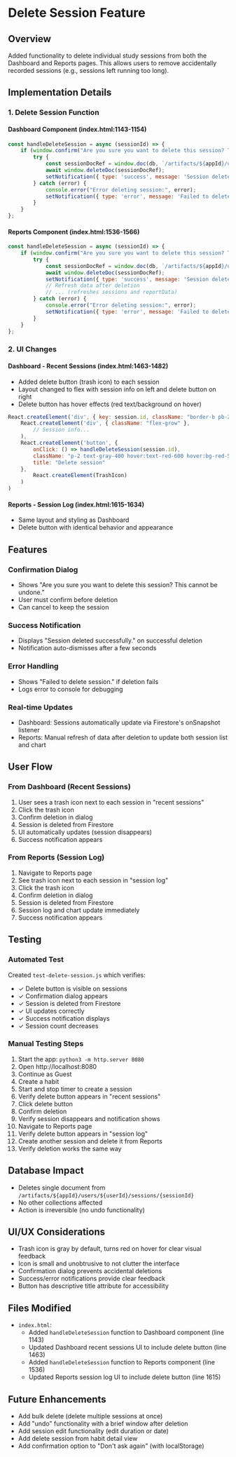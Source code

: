 # Delete Session Feature

## Overview
Added functionality to delete individual study sessions from both the Dashboard and Reports pages. This allows users to remove accidentally recorded sessions (e.g., sessions left running too long).

## Implementation Details

### 1. Delete Session Function

#### Dashboard Component (index.html:1143-1154)
```javascript
const handleDeleteSession = async (sessionId) => {
    if (window.confirm("Are you sure you want to delete this session? This cannot be undone.")) {
        try {
            const sessionDocRef = window.doc(db, `/artifacts/${appId}/users/${userId}/sessions/${sessionId}`);
            await window.deleteDoc(sessionDocRef);
            setNotification({ type: 'success', message: 'Session deleted successfully.' });
        } catch (error) {
            console.error("Error deleting session:", error);
            setNotification({ type: 'error', message: 'Failed to delete session.' });
        }
    }
};
```

#### Reports Component (index.html:1536-1566)
```javascript
const handleDeleteSession = async (sessionId) => {
    if (window.confirm("Are you sure you want to delete this session? This cannot be undone.")) {
        try {
            const sessionDocRef = window.doc(db, `/artifacts/${appId}/users/${userId}/sessions/${sessionId}`);
            await window.deleteDoc(sessionDocRef);
            setNotification({ type: 'success', message: 'Session deleted successfully.' });
            // Refresh data after deletion
            // ... (refreshes sessions and reportData)
        } catch (error) {
            console.error("Error deleting session:", error);
            setNotification({ type: 'error', message: 'Failed to delete session.' });
        }
    }
};
```

### 2. UI Changes

#### Dashboard - Recent Sessions (index.html:1463-1482)
- Added delete button (trash icon) to each session
- Layout changed to flex with session info on left and delete button on right
- Delete button has hover effects (red text/background on hover)

```javascript
React.createElement('div', { key: session.id, className: "border-b pb-2 last:border-b-0 flex items-center justify-between gap-2" },
    React.createElement('div', { className: "flex-grow" },
        // Session info...
    ),
    React.createElement('button', {
        onClick: () => handleDeleteSession(session.id),
        className: "p-2 text-gray-400 hover:text-red-600 hover:bg-red-50 rounded transition flex-shrink-0",
        title: "Delete session"
    },
        React.createElement(TrashIcon)
    )
)
```

#### Reports - Session Log (index.html:1615-1634)
- Same layout and styling as Dashboard
- Delete button with identical behavior and appearance

## Features

### Confirmation Dialog
- Shows "Are you sure you want to delete this session? This cannot be undone."
- User must confirm before deletion
- Can cancel to keep the session

### Success Notification
- Displays "Session deleted successfully." on successful deletion
- Notification auto-dismisses after a few seconds

### Error Handling
- Shows "Failed to delete session." if deletion fails
- Logs error to console for debugging

### Real-time Updates
- Dashboard: Sessions automatically update via Firestore's onSnapshot listener
- Reports: Manual refresh of data after deletion to update both session list and chart

## User Flow

### From Dashboard (Recent Sessions)
1. User sees a trash icon next to each session in "recent sessions"
2. Click the trash icon
3. Confirm deletion in dialog
4. Session is deleted from Firestore
5. UI automatically updates (session disappears)
6. Success notification appears

### From Reports (Session Log)
1. Navigate to Reports page
2. See trash icon next to each session in "session log"
3. Click the trash icon
4. Confirm deletion in dialog
5. Session is deleted from Firestore
6. Session log and chart update immediately
7. Success notification appears

## Testing

### Automated Test
Created `test-delete-session.js` which verifies:
- ✓ Delete button is visible on sessions
- ✓ Confirmation dialog appears
- ✓ Session is deleted from Firestore
- ✓ UI updates correctly
- ✓ Success notification displays
- ✓ Session count decreases

### Manual Testing Steps
1. Start the app: `python3 -m http.server 8080`
2. Open http://localhost:8080
3. Continue as Guest
4. Create a habit
5. Start and stop timer to create a session
6. Verify delete button appears in "recent sessions"
7. Click delete button
8. Confirm deletion
9. Verify session disappears and notification shows
10. Navigate to Reports page
11. Verify delete button appears in "session log"
12. Create another session and delete it from Reports
13. Verify deletion works the same way

## Database Impact
- Deletes single document from `/artifacts/${appId}/users/${userId}/sessions/{sessionId}`
- No other collections affected
- Action is irreversible (no undo functionality)

## UI/UX Considerations
- Trash icon is gray by default, turns red on hover for clear visual feedback
- Icon is small and unobtrusive to not clutter the interface
- Confirmation dialog prevents accidental deletions
- Success/error notifications provide clear feedback
- Button has descriptive title attribute for accessibility

## Files Modified
- `index.html`:
  - Added `handleDeleteSession` function to Dashboard component (line 1143)
  - Updated Dashboard recent sessions UI to include delete button (line 1463)
  - Added `handleDeleteSession` function to Reports component (line 1536)
  - Updated Reports session log UI to include delete button (line 1615)

## Future Enhancements
- Add bulk delete (delete multiple sessions at once)
- Add "undo" functionality with a brief window after deletion
- Add session edit functionality (edit duration or date)
- Add delete session from habit detail view
- Add confirmation option to "Don't ask again" (with localStorage)
